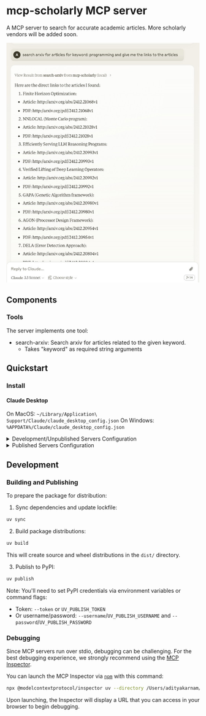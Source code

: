# mcp-scholarly MCP server

A MCP server to search for accurate academic articles. More scholarly vendors will be added soon.

![demo1.jpeg](examples/demo1.jpeg)

## Components

### Tools

The server implements one tool:
- search-arxiv: Search arxiv for articles related to the given keyword.
  - Takes "keyword" as required string arguments

## Quickstart

### Install

#### Claude Desktop

On MacOS: `~/Library/Application\ Support/Claude/claude_desktop_config.json`
On Windows: `%APPDATA%/Claude/claude_desktop_config.json`

<details>
  <summary>Development/Unpublished Servers Configuration</summary>
  ```
  "mcpServers": {
    "mcp-scholarly": {
      "command": "uv",
      "args": [
        "--directory",
        "/Users/adityakarnam/PycharmProjects/mcp-scholarly/mcp-scholarly",
        "run",
        "mcp-scholarly"
      ]
    }
  }
  ```
</details>

<details>
  <summary>Published Servers Configuration</summary>
  ```
  "mcpServers": {
    "mcp-scholarly": {
      "command": "uvx",
      "args": [
        "mcp-scholarly"
      ]
    }
  }
  ```
</details>

## Development

### Building and Publishing

To prepare the package for distribution:

1. Sync dependencies and update lockfile:
```bash
uv sync
```

2. Build package distributions:
```bash
uv build
```

This will create source and wheel distributions in the `dist/` directory.

3. Publish to PyPI:
```bash
uv publish
```

Note: You'll need to set PyPI credentials via environment variables or command flags:
- Token: `--token` or `UV_PUBLISH_TOKEN`
- Or username/password: `--username`/`UV_PUBLISH_USERNAME` and `--password`/`UV_PUBLISH_PASSWORD`

### Debugging

Since MCP servers run over stdio, debugging can be challenging. For the best debugging
experience, we strongly recommend using the [MCP Inspector](https://github.com/modelcontextprotocol/inspector).


You can launch the MCP Inspector via [`npm`](https://docs.npmjs.com/downloading-and-installing-node-js-and-npm) with this command:

```bash
npx @modelcontextprotocol/inspector uv --directory /Users/adityakarnam/PycharmProjects/mcp-scholarly/mcp-scholarly run mcp-scholarly
```


Upon launching, the Inspector will display a URL that you can access in your browser to begin debugging.